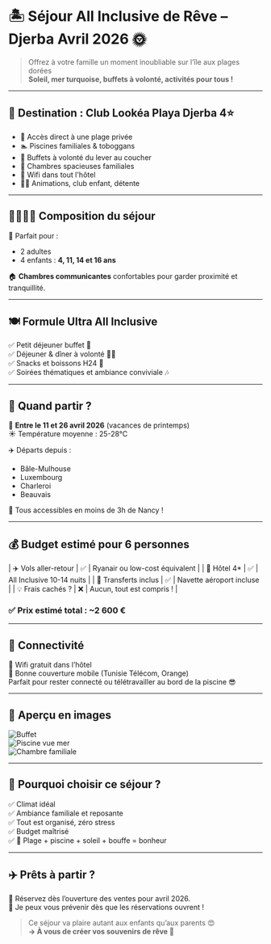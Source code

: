 # 🏝️ Séjour All Inclusive de Rêve – Djerba Avril 2026 🌞

> Offrez à votre famille un moment inoubliable sur l’île aux plages dorées  
> **Soleil, mer turquoise, buffets à volonté, activités pour tous !**

---

## 📍 Destination : **Club Lookéa Playa Djerba 4⭐**

- 🌊 Accès direct à une plage privée  
- 🏊 Piscines familiales & toboggans  
- 🍴 Buffets à volonté du lever au coucher  
- 🛌 Chambres spacieuses familiales  
- 📶 Wifi dans tout l'hôtel  
- 🧘‍♀️ Animations, club enfant, détente

---

## 👨‍👩‍👧‍👦 Composition du séjour

🎯 Parfait pour :
- 2 adultes  
- 4 enfants : **4, 11, 14 et 16 ans**

🏠 **Chambres communicantes** confortables pour garder proximité et tranquillité.

---

## 🍽️ Formule Ultra All Inclusive

✅ Petit déjeuner buffet 🥐  
✅ Déjeuner & dîner à volonté 🍝🥗  
✅ Snacks et boissons H24 🍹  
✅ Soirées thématiques et ambiance conviviale 🎶

---

## 📅 Quand partir ?

📆 **Entre le 11 et 26 avril 2026** (vacances de printemps)  
☀️ Température moyenne : 25-28°C

✈️ Départs depuis :
- Bâle-Mulhouse  
- Luxembourg  
- Charleroi  
- Beauvais  

🚗 Tous accessibles en moins de 3h de Nancy !

---

## 💰 Budget estimé pour 6 personnes

| ✈️ Vols aller-retour     | ✅ | Ryanair ou low-cost équivalent |
| 🏨 Hôtel 4*              | ✅ | All Inclusive 10-14 nuits      |
| 🚐 Transferts inclus     | ✅ | Navette aéroport incluse       |
| 💡 Frais cachés ?        | ❌ | Aucun, tout est compris !      |

### ✅ **Prix estimé total : ~2 600 €**

---

## 📶 Connectivité

📱 Wifi gratuit dans l’hôtel  
📡 Bonne couverture mobile (Tunisie Télécom, Orange)  
Parfait pour rester connecté ou télétravailler au bord de la piscine 😎

---

## 📸 Aperçu en images

![Buffet](https://img.freepik.com/free-photo/buffet-restaurant_123827-22944.jpg)  
![Piscine vue mer](https://img.freepik.com/photos-premium/hotel-resort-piscine-vue-sur-mer-coucher-du-soleil_118086-663.jpg)  
![Chambre familiale](https://img.freepik.com/photos-gratuite/lit-confortable-hotel-chambre-moderne_53876-145153.jpg)

---

## 🎁 Pourquoi choisir ce séjour ?

✅ Climat idéal  
✅ Ambiance familiale et reposante  
✅ Tout est organisé, zéro stress  
✅ Budget maîtrisé  
✅ 🌊 Plage + piscine + soleil + bouffe = bonheur

---

## ✈️ Prêts à partir ? 

📩 Réservez dès l’ouverture des ventes pour avril 2026.  
💬 Je peux vous prévenir dès que les réservations ouvrent !

> Ce séjour va plaire autant aux enfants qu’aux parents 😍  
> **→ À vous de créer vos souvenirs de rêve 🌅**
